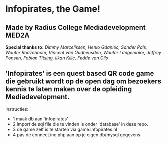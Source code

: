 Infopirates, the Game!
======================

Made by Radius College Mediadevelopment MED2A
----------------------------------------

**Special thanks to:**
*Dimmy Marcelissen, Henio Gdaniec, Sander Pals, Wouter Roozeboom, Vincent van Oudheusden, Wouter Langemaire, Jeffrey Ponsen, Fabian Titsing, Ilkan Kilic, Fedde van Gils*

'Infopirates' is een quest based QR code game die gebruikt wordt op de open dag om bezoekers kennis te laten maken over de opleiding Mediadevelopment. 
---------------------------------
instructies:

* 1 maak db aan 'infopirates'
* 2 import de sql file die te vinden is onder 'database' in deze repo.
* 3 de game zelf is te starten via game.infopirates.nl
* 4 pas de connect.inc.php aan op je eigen db/mysql gegevens



